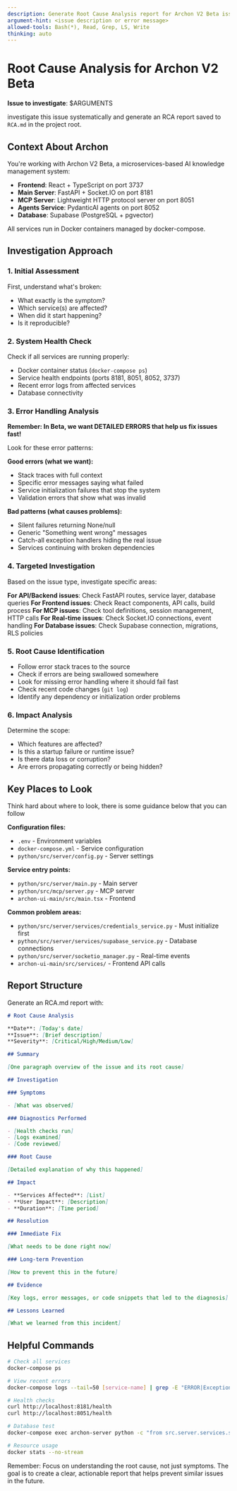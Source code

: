```yaml
---
description: Generate Root Cause Analysis report for Archon V2 Beta issues
argument-hint: <issue description or error message>
allowed-tools: Bash(*), Read, Grep, LS, Write
thinking: auto
---
```


# Root Cause Analysis for Archon V2 Beta

**Issue to investigate**: $ARGUMENTS

investigate this issue systematically and generate an RCA report saved to `RCA.md` in the project root.

## Context About Archon

You're working with Archon V2 Beta, a microservices-based AI knowledge management system:

- **Frontend**: React + TypeScript on port 3737
- **Main Server**: FastAPI + Socket.IO on port 8181
- **MCP Server**: Lightweight HTTP protocol server on port 8051
- **Agents Service**: PydanticAI agents on port 8052
- **Database**: Supabase (PostgreSQL + pgvector)

All services run in Docker containers managed by docker-compose.

## Investigation Approach

### 1. Initial Assessment

First, understand what's broken:

- What exactly is the symptom?
- Which service(s) are affected?
- When did it start happening?
- Is it reproducible?

### 2. System Health Check

Check if all services are running properly:

- Docker container status (`docker-compose ps`)
- Service health endpoints (ports 8181, 8051, 8052, 3737)
- Recent error logs from affected services
- Database connectivity

### 3. Error Handling Analysis

**Remember: In Beta, we want DETAILED ERRORS that help us fix issues fast!**

Look for these error patterns:

**Good errors (what we want):**

- Stack traces with full context
- Specific error messages saying what failed
- Service initialization failures that stop the system
- Validation errors that show what was invalid

**Bad patterns (what causes problems):**

- Silent failures returning None/null
- Generic "Something went wrong" messages
- Catch-all exception handlers hiding the real issue
- Services continuing with broken dependencies

### 4. Targeted Investigation

Based on the issue type, investigate specific areas:

**For API/Backend issues**: Check FastAPI routes, service layer, database queries
**For Frontend issues**: Check React components, API calls, build process
**For MCP issues**: Check tool definitions, session management, HTTP calls
**For Real-time issues**: Check Socket.IO connections, event handling
**For Database issues**: Check Supabase connection, migrations, RLS policies

### 5. Root Cause Identification

- Follow error stack traces to the source
- Check if errors are being swallowed somewhere
- Look for missing error handling where it should fail fast
- Check recent code changes (`git log`)
- Identify any dependency or initialization order problems

### 6. Impact Analysis

Determine the scope:

- Which features are affected?
- Is this a startup failure or runtime issue?
- Is there data loss or corruption?
- Are errors propagating correctly or being hidden?

## Key Places to Look

Think hard about where to look, there is some guidance below that you can follow

**Configuration files:**

- `.env` - Environment variables
- `docker-compose.yml` - Service configuration
- `python/src/server/config.py` - Server settings

**Service entry points:**

- `python/src/server/main.py` - Main server
- `python/src/mcp/server.py` - MCP server
- `archon-ui-main/src/main.tsx` - Frontend

**Common problem areas:**

- `python/src/server/services/credentials_service.py` - Must initialize first
- `python/src/server/services/supabase_service.py` - Database connections
- `python/src/server/socketio_manager.py` - Real-time events
- `archon-ui-main/src/services/` - Frontend API calls

## Report Structure

Generate an RCA.md report with:

```markdown
# Root Cause Analysis

**Date**: [Today's date]
**Issue**: [Brief description]
**Severity**: [Critical/High/Medium/Low]

## Summary

[One paragraph overview of the issue and its root cause]

## Investigation

### Symptoms

- [What was observed]

### Diagnostics Performed

- [Health checks run]
- [Logs examined]
- [Code reviewed]

### Root Cause

[Detailed explanation of why this happened]

## Impact

- **Services Affected**: [List]
- **User Impact**: [Description]
- **Duration**: [Time period]

## Resolution

### Immediate Fix

[What needs to be done right now]

### Long-term Prevention

[How to prevent this in the future]

## Evidence

[Key logs, error messages, or code snippets that led to the diagnosis]

## Lessons Learned

[What we learned from this incident]
```

## Helpful Commands

```bash
# Check all services
docker-compose ps

# View recent errors
docker-compose logs --tail=50 [service-name] | grep -E "ERROR|Exception"

# Health checks
curl http://localhost:8181/health
curl http://localhost:8051/health

# Database test
docker-compose exec archon-server python -c "from src.server.services.supabase_service import SupabaseService; print(SupabaseService.health_check())"

# Resource usage
docker stats --no-stream
```

Remember: Focus on understanding the root cause, not just symptoms. The goal is to create a clear, actionable report that helps prevent similar issues in the future.

